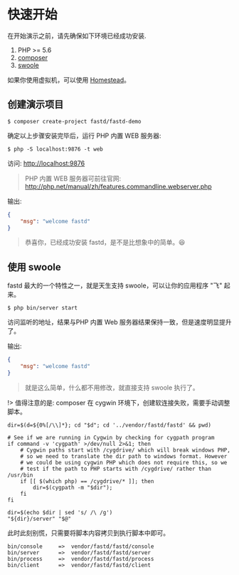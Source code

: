 # 快速开始

在开始演示之前，请先确保如下环境已经成功安装.

1. PHP >= 5.6
2. [composer](https://getcomposer.org)
3. [swoole](https://github.com/swoole/swoole-src)

如果你使用虚拟机，可以使用 [Homestead](https://d.laravel-china.org/docs/5.5/homestead)。

## 创建演示项目

```shell
$ composer create-project fastd/fastd-demo
```

确定以上步骤安装完毕后，运行 PHP 内置 WEB 服务器:

```
$ php -S localhost:9876 -t web
```

访问: [http://localhost:9876](http://localhost:9876)

> PHP 内置 WEB 服务器可前往官网: http://php.net/manual/zh/features.commandline.webserver.php

输出:
 
```json
{
    "msg": "welcome fastd"
}
```

> 恭喜你，已经成功安装 fastd，是不是比想象中的简单。😆

## 使用 swoole

fastd 最大的一个特性之一，就是天生支持 swoole，可以让你的应用程序 "飞" 起来。

```shell
$ php bin/server start
```

访问监听的地址，结果与PHP 内置 Web 服务器结果保持一致，但是速度明显提升了。

输出:

```json
{
    "msg": "welcome fastd"
}
```

> 就是这么简单，什么都不用修改，就直接支持 swoole 执行了。

!> 值得注意的是: composer 在 cygwin 环境下，创建软连接失败，需要手动调整脚本。

```shell
dir=$(d=${0%[/\\]*}; cd "$d"; cd '../vendor/fastd/fastd' && pwd)

# See if we are running in Cygwin by checking for cygpath program
if command -v 'cygpath' >/dev/null 2>&1; then
	# Cygwin paths start with /cygdrive/ which will break windows PHP,
	# so we need to translate the dir path to windows format. However
	# we could be using cygwin PHP which does not require this, so we
	# test if the path to PHP starts with /cygdrive/ rather than /usr/bin
	if [[ $(which php) == /cygdrive/* ]]; then
		dir=$(cygpath -m "$dir");
	fi
fi

dir=$(echo $dir | sed 's/ /\ /g')
"${dir}/server" "$@"
```

此时此刻别慌，只需要将脚本内容拷贝到执行脚本中即可。

```
bin/console     =>  vendor/fastd/fastd/console
bin/server      =>  vendor/fastd/fastd/server
bin/process     =>  vendor/fastd/fastd/process
bin/client      =>  vendor/fastd/fastd/client
```
